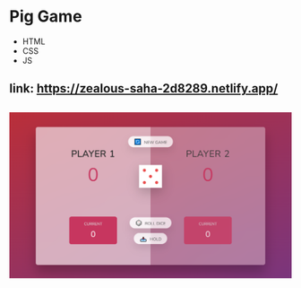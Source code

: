 # Pig Game

* HTML
* CSS
* JS

## link: <a>https://zealous-saha-2d8289.netlify.app/</a>
## ![alt text](https://github.com/dilmurodov/Project-1-Basic/blob/master/soqqa/Pig_game.png)